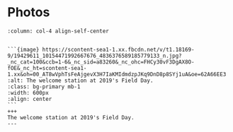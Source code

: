 # Photos

````{panels}
:column: col-4 align-self-center


```{image} https://scontent-sea1-1.xx.fbcdn.net/v/t1.18169-9/19429611_10154471992667676_4836376589185779133_n.jpg?_nc_cat=100&ccb=1-6&_nc_sid=a83260&_nc_ohc=FHCy30vF3DgAX8O-fOE&_nc_ht=scontent-sea1-1.xx&oh=00_AT8wVphTsFeAjgevX3H7IaKMIdmdzpJKq9DnD8p8SYj1uA&oe=62A66EE3
:alt: The welcome station at 2019's Field Day.
:class: bg-primary mb-1
:width: 600px
:align: center
```
+++
The welcome station at 2019's Field Day.
---


````